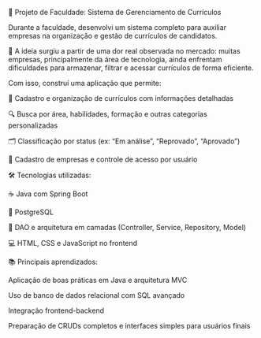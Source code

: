 🚀 Projeto de Faculdade: Sistema de Gerenciamento de Currículos

Durante a faculdade, desenvolvi um sistema completo para auxiliar empresas na organização e gestão de currículos de candidatos.

🎯 A ideia surgiu a partir de uma dor real observada no mercado: muitas empresas, principalmente da área de tecnologia, ainda enfrentam dificuldades para armazenar, filtrar e acessar currículos de forma eficiente.

Com isso, construí uma aplicação que permite:

📂 Cadastro e organização de currículos com informações detalhadas

🔍 Busca por área, habilidades, formação e outras categorias personalizadas

🗂️ Classificação por status (ex: “Em análise”, “Reprovado”, “Aprovado”)

👤 Cadastro de empresas e controle de acesso por usuário

🛠️ Tecnologias utilizadas:

☕ Java com Spring Boot

🐘 PostgreSQL

🧩 DAO e arquitetura em camadas (Controller, Service, Repository, Model)

💻 HTML, CSS e JavaScript no frontend

📚 Principais aprendizados:

Aplicação de boas práticas em Java e arquitetura MVC

Uso de banco de dados relacional com SQL avançado

Integração frontend-backend

Preparação de CRUDs completos e interfaces simples para usuários finais
